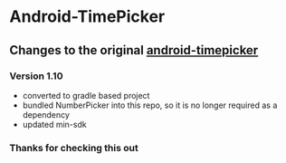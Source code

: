 # Android-TimePicker

## Changes to the original [android-timepicker](https://github.com/SimonVT/android-timepicker)
### Version 1.10
- converted to gradle based project
- bundled NumberPicker into this repo, so it is no longer required as a dependency
- updated min-sdk

### Thanks for checking this out
